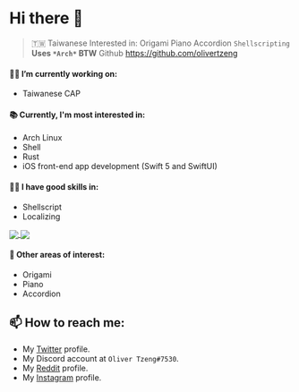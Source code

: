 # Hi there 👋

>🇹🇼 Taiwanese 
Interested in:  Origami  Piano  Accordion `Shellscripting`
__**Uses `*Arch*` BTW**__
Github https://github.com/olivertzeng

#### 👨‍💻 I’m currently working on:
* Taiwanese CAP

#### 📚 Currently, I'm most interested in:
* Arch Linux
* Shell
* Rust
* iOS front-end app development (Swift 5 and SwiftUI)

#### 🤹‍♂️ I have good skills in:
* Shellscript
* Localizing

<a href="https://github.com/olivertzeng/github-readme-stats">
  <img align="center" src="https://github-readme-stats.vercel.app/api?username=olivertzeng&hide=prs&count_private=true&theme=dark" />
</a>
<a href="https://github.com/olivertzeng/github-readme-stats">
  <img align="center" src="https://github-readme-stats.vercel.app/api/top-langs/?username=olivertzeng&theme=dark&layout=compact&hide=html,javascript" />
</a>

#### 🔬 Other areas of interest:
* Origami
* Piano
* Accordion

## 📫 How to reach me:
* My [Twitter](https://twitter.com/olivertzeng) profile.
* My Discord account at `Oliver Tzeng#7530`.
* My [Reddit](https://reddit.com/olivertzeng) profile.
* My [Instagram](https://instagram.com/olivertzeng1234) profile.
